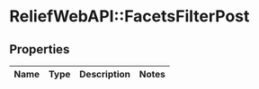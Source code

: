 # ReliefWebAPI::FacetsFilterPost

## Properties
Name | Type | Description | Notes
------------ | ------------- | ------------- | -------------


